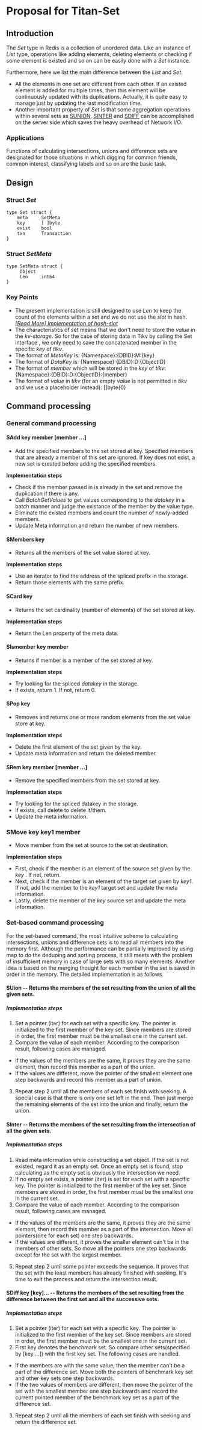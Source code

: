 # Proposal for Titan-Set

## Introduction

The *Set* type in Redis is a collection of unordered data.  Like an instance of *List* type, operations like adding elements, deleting elements or checking if some element is existed and so on can be easily done with a *Set* instance.

Furthermore,  here we list the main difference between the *List* and *Set*.

+ All the elements in one set are different from each other. If an existed element is added for multiple times, then this element will be continuously updated with its duplications. Actually, it is quite easy to manage just by updating the last modification time.
+ Another important property of *Set* is that some aggregation operations within several sets as [SUNION](https://redis.io/commands/sunion), [SINTER](https://redis.io/commands/sinter) and [SDIFF](https://redis.io/commands/sdiff) can be accomplished on the server side which saves the heavy overhead of Network I/O.

### Applications

Functions of calculating intersections, unions and difference sets are designated for those situations in which digging for common friends, common interest, classifying labels and so on are the basic task.

## Design

### Struct *Set*

    type Set struct {
        meta     SetMeta
        key      [ ]byte
        exist    bool
        txn      Transaction
    }

### Struct *SetMeta*

    type SetMeta struct {
         Object
         Len     int64
    }

### Key Points

+ The present implementation is still designed to use  *Len* to keep the count of the elements within a set and we do not use the *slot* in hash. *[[Read More] Implementation of hash-slot](https://github.com/distributedio/titan/pull/13#%E8%83%8C%E6%99%AF)*
+ The characteristics of set means that we don't need to store the *value*  in the *kv-storage*. So for the case of storing data in Tikv by calling the Set interface , we only need to save the concatenated member in the specific *key* of *tikv*.
+ The format of *MetaKey* is:
  {Namespace}:{DBID}:M:{key}
+ The format of *DataKey* is:
  {Namespace}:{DBID}:D:{ObjectID}
+ The format of *member* which will be stored in the *key* of *tikv*:
  {Namespace}:{DBID}:D:{ObjectID}:{member}
+ The format of *value* in *tikv* (for an empty *value* is not permitted in *tikv* and we use a placeholder instead):
  []byte{0}

## Command processing
### General command processing
#### SAdd key member [member ...]
* Add the specified members to the set stored at key. Specified members that are already a member of this set are ignored. If key does not exist, a new set is created before adding the specified members.

**Implementation steps**

* Check if the member passed in is already in the set and remove the duplication if there is any. 
* Call *BatchGetValues* to get values corresponding to the *datakey* in a batch manner and judge the existance of the member by the value type.
* Eliminate the existed members and count the number of newly-added members.
* Update Meta information and return the number of new members.


#### SMembers key

* Returns all the members of the set value stored at key.

**Implementation steps**

* Use an iterator to find the address of the spliced prefix in the storage.
* Return those elements with the same prefix.

#### SCard key
* Returns the set cardinality (number of elements) of the set stored at key.

**Implementation steps**

* Return the Len property of the meta data.

#### SIsmember key member
* Returns if member is a member of the set stored at key.

**Implementation steps**

* Try looking for the spliced *datakey* in the storage.
* If exists, return 1. If not, return 0.

#### SPop key
* Removes and returns one or more random elements from the set value store at key.

**Implementation steps**

* Delete the first element of the set given by the key.
* Update meta information and return the deleted member.


#### SRem key member [member ...]

* Remove the specified members from the set stored at key. 

**Implementation steps**

* Try looking for the spliced datakey in the storage.
* If exists, call delete to delete it/them.
* Update the meta information.

### SMove key key1 member

* Move member from the set at source to the set at destination.

**Implementation steps**

* First, check if the member is an element of the source set given by the *key* . If not, return. 
* Next, check if the member is an element of the target set given by *key1*. If not, add the member to the *key1* target set and update the meta information. 
* Lastly, delete the member of the *key* source set and update the meta information.

### Set-based command processing

For the set-based command, the most intuitive scheme to calculating intersections, unions and difference sets is to read all members into the memory first. Although the performance can be partially improved by using map to do the deduping and sorting process, it still meets with the problem of insufficient memory in case of large sets with so many elements. Another idea is based on the merging thought for each member in the set is saved in order in the memory. The detailed implementation is as follows.

#### SUion -- Returns the members of the set resulting from the union of all the given sets.
##### Implementation steps

1. Set a pointer (iter) for each set with a specific key. The pointer is initialized to the first member of the key set. Since members are stored in order, the first member must be the smallest one in the current set.
2. Compare the value of each member. According to the comparison result, following cases are managed.
   
* If the values of the members are the same, it proves they are the same element, then record this member as a part of the union.
* If the values are different, move the pointer of the smallest element one step backwards and record this member as a part of union.

3. Repeat step 2 until all the members of each set finish with seeking. A special case is that there is only one set left in the end. Then just merge the remaining elements of the set into the union and finally, return the union.

#### SInter -- Returns the members of the set resulting from the intersection of all the given sets.
##### Implementation steps

1. Read meta information while constructing a set object. If the set is not existed, regard it as an empty set. Once an empty set is found, stop calculating as the empty set is obviously the intersection we need.
2. If no empty set exists, a pointer (iter) is set for each set with a specific key. The pointer is initialized to the first member of the key set. Since members are stored in order, the first member must be the smallest one in the current set.
3. Compare the value of each member. According to the comparison result, following cases are managed.
+ If the values of the members are the same, it proves they are the same element, then record this member as a part of the intersection. Move all pointers(one for each set) one step backwards.
+ If the values are different, it proves the smaller element can't be in the members of other sets. So move all the pointers one step backwards except for the set with the largest member.
5. Repeat step 2 until some pointer exceeds the sequence. It proves that the set with the least members has already finished with seeking. It's time to exit the process and return the intersection result.


#### SDiff key [key]... -- Returns the members of the set resulting from the difference between the first set and all the successive sets.

##### Implementation steps


1. Set a pointer (iter) for each set with a specific key. The pointer is initialized to the first member of the key set. Since members are stored in order, the first member must be the smallest one in the current set.
2. First key denotes the benchmark set. So compare other sets(specified by [key ...]) with the first key set. The following cases are handled.
* If the members are with the same value, then the member can't be a part of the difference set. Move both the pointers of benchmark key set and other key sets one step backwards. 
* If the two values of members are different, then move the pointer of the set with the smallest member one step backwards and record the current pointed member of the benchmark key set as a part of the difference set.

3. Repeat step 2 until all the members of each set finish with seeking and return the difference set.

